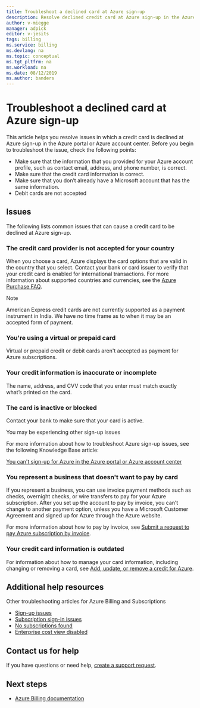 ```yaml
---
title: Troubleshoot a declined card at Azure sign-up
description: Resolve declined credit card at Azure sign-up in the Azure portal or account center.
author: v-miegge
manager: adpick
editor: v-jesits
tags: billing
ms.service: billing
ms.devlang: na
ms.topic: conceptual
ms.tgt_pltfrm: na
ms.workload: na
ms.date: 08/12/2019
ms.author: banders
---
```


# Troubleshoot a declined card at Azure sign-up

This article helps you resolve issues in which a credit card is declined at Azure sign-up in the Azure portal or Azure account center. Before you begin to troubleshoot the issue, check the following points:

- Make sure that the information that you provided for your Azure account profile, such as contact email, address, and phone number, is correct.
- Make sure that the credit card information is correct.
- Make sure that you don’t already have a Microsoft account that has the same information.
- Debit cards are not accepted

## Issues

The following lists common issues that can cause a credit card to be declined at Azure sign-up.

### The credit card provider is not accepted for your country

When you choose a card, Azure displays the card options that are valid in the country that you select. Contact your bank or card issuer to verify that your credit card is enabled for international transactions. For more information about supported countries and currencies, see the [Azure Purchase FAQ](https://azure.microsoft.com/pricing/faq/).

>[!Note]
>American Express credit cards are not currently supported as a payment instrument in India. We have no time frame as to when it may be an accepted form of payment.

### You're using a virtual or prepaid card 

Virtual or prepaid credit or debit cards aren't accepted as payment for Azure subscriptions.

### Your credit information is inaccurate or incomplete 

The name, address, and CVV code that you enter must match exactly what’s printed on the card.

### The card is inactive or blocked 

Contact your bank to make sure that your card is active.

You may be experiencing other sign-up issues 

For more information about how to troubleshoot Azure sign-up issues, see the following Knowledge Base article: 

[You can't sign-up for Azure in the Azure portal or Azure account center](billing-troubleshoot-azure-sign-up.md)

### You represent a business that doesn't want to pay by card 

If you represent a business, you can use invoice payment methods such as checks, overnight checks, or wire transfers to pay for your Azure subscription. After you set up the account to pay by invoice, you can’t change to another payment option, unless you have a Microsoft Customer Agreement and signed up for Azure through the Azure website.

For more information about how to pay by invoice, see [Submit a request to pay Azure subscription by invoice](billing-how-to-pay-by-invoice.md).

### Your credit card information is outdated 

For information about how to manage your card information, including changing or removing a card, see [Add, update, or remove a credit for Azure](billing-how-to-change-credit-card.md).

## Additional help resources

Other troubleshooting articles for Azure Billing and Subscriptions

- [Sign-up issues](billing-troubleshoot-azure-sign-up.md)
- [Subscription sign-in issues](billing-troubleshoot-sign-in-issue.md)
- [No subscriptions found](billing-no-subscriptions-found.md)
- [Enterprise cost view disabled](billing-enterprise-mgmt-grp-troubleshoot-cost-view.md)

## Contact us for help

If you have questions or need help, [create a support request](https://ms.portal.azure.com/#blade/Microsoft_Azure_Support/HelpAndSupportBlade/newsupportrequest).

## Next steps

- [Azure Billing documentation](index.md)
